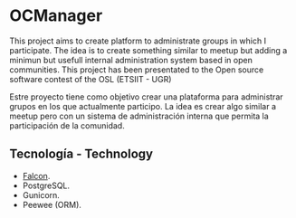 # OCManager

This project aims to create platform to administrate groups in which I participate. The idea is to create something similar to meetup but adding a minimun but usefull internal administration system based in open communities. This project has been presentated to the Open source software contest of the OSL (ETSIIT - UGR)

Estre proyecto tiene como objetivo crear una plataforma para administrar grupos en los que actualmente participo. La idea es crear algo similar a meetup pero con un sistema de administración interna que permita la participación de la comunidad.

## Tecnología - Technology

* [Falcon](https://github.com/falconry/falcon).
* PostgreSQL.
* Gunicorn.
* Peewee (ORM).




